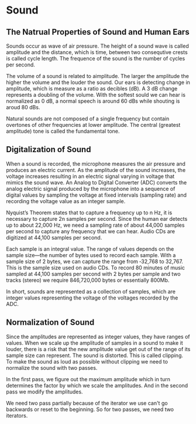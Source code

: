 # Sound

## The Natrual Properties of Sound and Human Ears
Sounds occur as wave of air pressure. The height of a sound wave is called amplitude and the distance, which is time, between two consequtive crests is called cycle length. The frequence of the sound is the number of cycles per second.

The volume of a sound is related to aimplitude. The larger the amplitude the higher the volume and the louder the sound. Our ears is detecting change in amplitude, which is measure as a ratio as decibles (dB). A 3 dB change represents a doubling of the volume. With the softest sould we can hear is normalized as 0 dB, a normal speech is around 60 dBs while shouting is aroud 80 dBs.

Natural sounds are not composed of a single frequency but contain overtones of other frequencies at lower amplitude. The central (greatest amplitude) tone is called the fundamental tone.

## Digitalization of Sound
When a sound is recorded, the microphone measures the air pressure and produces an electric current. As the amplitude of the sound increases, the voltage increases resulting in an electric signal varying in voltage that mimics the sound wave. An Analog to Digital Converter (ADC) converts the analog electric signal produced by the microphone into a sequence of digital values by sampling the voltage at fixed intervals (sampling rate) and recording the voltage value as an integer sample.

Nyquist’s Theorem states that to capture a frequency up to n Hz, it is necessary to capture 2n samples per second. Since the human ear detects up to about 22,000 Hz, we need a sampling rate of about 44,000 samples per second to capture any frequency that we can hear. Audio CDs are digitized at 44,100 samples per second.

Each sample is an integral value. The range of values depends on the sample size—the number of bytes used to record each sample. With a sample size of 2 bytes, we can capture the range from ‑32,768 to 32,767. This is the sample size used on audio CDs. To record 80 minutes of music sampled at 44,100 samples per second with 2 bytes per sample and two tracks (stereo) we require 846,720,000 bytes or essentially 800Mb.

In short, sounds are represented as a collection of samples, which are integer values representing the voltage of the voltages recorded by the ADC.

## Normalization of Sound
Since the amplitudes are represented as integer values, they have ranges of values. When we scale up the amplitude of samples in a sound to make it louder, there is a risk that the new amplitude value get out of the range of its sample size can represent. The sound is distorted. This is called clipping. To make the sound as loud as possible without clipping we need to normalize the sound with two passes.

In the first pass, we figure out the maximum amplitude which in turn determines the factor by which we scale the amplitudes. And in the second pass we modify the amplitudes.

We need two pass partially because of the iterator we use can't go backwards or reset to the beginning. So for two passes, we need two iterators.